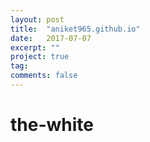 ```yaml
---
layout: post
title:  "aniket965.github.io"
date:   2017-07-07
excerpt: ""
project: true
tag:
comments: false
---
```

# the-white